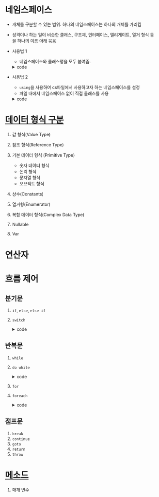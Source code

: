 ﻿# 네임스페이스
- 개체를 구분할 수 있는 범위. 하나의 네임스페이스는 하나의 개체를 가리킴
- 성격이나 하는 일이 비슷한 클래스, 구조체, 인터페이스, 델리게이트, 열거 형식 등을 하나의 이름 아래 묶음
- 사용법 1
    - 네임스페이스와 클래스명을 모두 붙여줌.
    <details>
    <summary>code</summary>
    
    ```c#
    static void Main(string[] args)
    {
        System.Console.WriteLine();
    }
    ```
    <details>
- 사용법 2
    - `using`을 사용하여 cs파일에서 사용하고자 하는 네임스페이스를 설정
    - 파일 내에서 네임스페이스 없이 직접 클래스를 사용
    <details>
    <summary>code</summary>
    
    ```c#
    using System;

    static void Main(string[] args)
    {
        Console.WriteLine();
    }
    ```

    </details>







# [데이터 형식 구분](Study/DataTypes.md)
1. 값 형식(Value Type)
2. 참조 형식(Reference Type)

1. 기본 데이터 형식 (Primitive Type)
    - 숫자 데이터 형식
    - 논리 형식
    - 문자열 형식
    - 오브젝트 형식
2. 상수(Constants)
3. 열거형(Enumerator)
4. 복합 데이터 형식(Complex Data Type)
7. Nullable
8. Var






# 연산자






# 흐름 제어
## 분기문
1. `if`, `else`, `else if`

2. `switch`
    <details>
    <summary>code</summary>  

    ```c#
    switch (조건식)
    {
        case 상수1:
            // 실행 코드
            break;
        case 상수2:
            // 실행 코드
            break:
        default:
            // 어떤 경우와도 맞지 않는 경우
            // default 절은 생략 가능
            break;
    }
    ```
    </details>

## 반복문
1. `while`
2. `do while`
    <details>
    <summary>code</summary>

    ```c#
    do
    {
        // 반복 실행할 코드
    }
    while(조건문);
    ```
    </details>

3. `for`
4. `foreach`
    <details>
    <summary>code</summary>

    ```c#
    foreach(DataType VarName in array 또는 collection)
        // 실행할 코드
    ```
    </details>

## 점프문
1. `break`
2. `continue`
3. `goto`
4. `return`
5. `throw`




# [메소드](/CSharp/Study/Methods.md)
1. 매개 변수